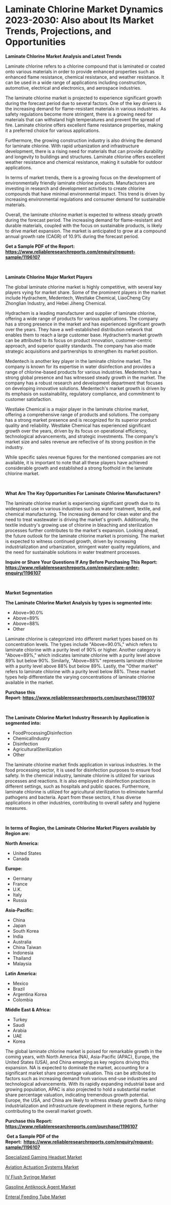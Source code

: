 <p><h1>Laminate Chlorine Market Dynamics 2023-2030: Also about Its Market Trends, Projections, and Opportunities</h1></p><p><strong>Laminate Chlorine Market Analysis and Latest Trends</strong></p>
<p><p>Laminate chlorine refers to a chlorine compound that is laminated or coated onto various materials in order to provide enhanced properties such as enhanced flame resistance, chemical resistance, and weather resistance. It can be used in a wide range of applications including construction, automotive, electrical and electronics, and aerospace industries.</p><p>The laminate chlorine market is projected to experience significant growth during the forecast period due to several factors. One of the key drivers is the increasing demand for flame-resistant materials in various industries. As safety regulations become more stringent, there is a growing need for materials that can withstand high temperatures and prevent the spread of fire. Laminate chlorine offers excellent flame resistance properties, making it a preferred choice for various applications.</p><p>Furthermore, the growing construction industry is also driving the demand for laminate chlorine. With rapid urbanization and infrastructure development, there is a rising need for materials that can provide durability and longevity to buildings and structures. Laminate chlorine offers excellent weather resistance and chemical resistance, making it suitable for outdoor applications.</p><p>In terms of market trends, there is a growing focus on the development of environmentally friendly laminate chlorine products. Manufacturers are investing in research and development activities to create chlorine compounds that have minimal environmental impact. This trend is driven by increasing environmental regulations and consumer demand for sustainable materials.</p><p>Overall, the laminate chlorine market is expected to witness steady growth during the forecast period. The increasing demand for flame-resistant and durable materials, coupled with the focus on sustainable products, is likely to drive market expansion. The market is anticipated to grow at a compound annual growth rate (CAGR) of 10.9% during the forecast period.</p></p>
<p><strong>Get a Sample PDF of the Report:&nbsp; <a href="https://www.reliableresearchreports.com/enquiry/request-sample/1196107">https://www.reliableresearchreports.com/enquiry/request-sample/1196107</a></strong></p>
<p>&nbsp;</p>
<p><strong>Laminate Chlorine Major Market Players</strong></p>
<p><p>The global laminate chlorine market is highly competitive, with several key players vying for market share. Some of the prominent players in the market include Hydrachem, Medentech, Westlake Chemical, LiaoCheng City Zhonglian Industry, and Hebei Jiheng Chemical.</p><p>Hydrachem is a leading manufacturer and supplier of laminate chlorine, offering a wide range of products for various applications. The company has a strong presence in the market and has experienced significant growth over the years. They have a well-established distribution network that enables them to reach a large customer base. Hydrachem’s market growth can be attributed to its focus on product innovation, customer-centric approach, and superior quality standards. The company has also made strategic acquisitions and partnerships to strengthen its market position.</p><p>Medentech is another key player in the laminate chlorine market. The company is known for its expertise in water disinfection and provides a range of chlorine-based products for various industries. Medentech has a strong global presence and has witnessed steady growth in the market. The company has a robust research and development department that focuses on developing innovative solutions. Medentech's market growth is driven by its emphasis on sustainability, regulatory compliance, and commitment to customer satisfaction.</p><p>Westlake Chemical is a major player in the laminate chlorine market, offering a comprehensive range of products and solutions. The company has a strong market presence and is recognized for its superior product quality and reliability. Westlake Chemical has experienced significant growth over the years, driven by its focus on operational efficiency, technological advancements, and strategic investments. The company's market size and sales revenue are reflective of its strong position in the industry.</p><p>While specific sales revenue figures for the mentioned companies are not available, it is important to note that all these players have achieved considerable growth and established a strong foothold in the laminate chlorine market.</p></p>
<p>&nbsp;</p>
<p><strong>What Are The Key Opportunities For Laminate Chlorine Manufacturers?</strong></p>
<p><p>The laminate chlorine market is experiencing significant growth due to its widespread use in various industries such as water treatment, textile, and chemical manufacturing. The increasing demand for clean water and the need to treat wastewater is driving the market's growth. Additionally, the textile industry's growing use of chlorine in bleaching and sterilization processes further contributes to the market's expansion. Looking ahead, the future outlook for the laminate chlorine market is promising. The market is expected to witness continued growth, driven by increasing industrialization and urbanization, stringent water quality regulations, and the need for sustainable solutions in water treatment processes.</p></p>
<p><strong>Inquire or Share Your Questions If Any Before Purchasing This Report: <a href="https://www.reliableresearchreports.com/enquiry/pre-order-enquiry/1196107">https://www.reliableresearchreports.com/enquiry/pre-order-enquiry/1196107</a></strong></p>
<p>&nbsp;</p>
<p><strong>Market Segmentation</strong></p>
<p><strong>The Laminate Chlorine Market Analysis by types is segmented into:</strong></p>
<p><ul><li>Above=90.0%</li><li>Above=89%</li><li>Above=88%</li><li>Other</li></ul></p>
<p><p>Laminate chlorine is categorized into different market types based on its concentration levels. The types include "Above=90.0%," which refers to laminate chlorine with a purity level of 90% or higher. Another category is "Above=89%," which indicates laminate chlorine with a purity level above 89% but below 90%. Similarly, "Above=88%" represents laminate chlorine with a purity level above 88% but below 89%. Lastly, the "Other market" refers to laminate chlorine with a purity level below 88%. These market types help differentiate the varying concentrations of laminate chlorine available in the market.</p></p>
<p><strong>Purchase this Report:&nbsp;<a href="https://www.reliableresearchreports.com/purchase/1196107">https://www.reliableresearchreports.com/purchase/1196107</a></strong></p>
<p>&nbsp;</p>
<p><strong>The Laminate Chlorine Market Industry Research by Application is segmented into:</strong></p>
<p><ul><li>FoodProcessingDisinfection</li><li>ChemicalIndustry</li><li>Disinfection</li><li>AgriculturalSterilization</li><li>Other</li></ul></p>
<p><p>The laminate chlorine market finds application in various industries. In the food processing sector, it is used for disinfection purposes to ensure food safety. In the chemical industry, laminate chlorine is utilized for various processes and reactions. It is also employed in disinfection practices in different settings, such as hospitals and public spaces. Furthermore, laminate chlorine is utilized for agricultural sterilization to eliminate harmful pathogens and bacteria. Apart from these sectors, it has diverse applications in other industries, contributing to overall safety and hygiene measures.</p></p>
<p>&nbsp;</p>
<p><strong>In terms of Region, the Laminate Chlorine Market Players available by Region are:</strong></p>
<p>
    <p> <strong> North America: </strong>
        <ul>
            <li>United States</li>
            <li>Canada</li>
        </ul>
        </p> 
    <p> <strong> Europe: </strong>
        <ul>
            <li>Germany</li>
            <li>France</li>
            <li>U.K.</li>
            <li>Italy</li>
            <li>Russia</li>
        </ul>
        </p> 
    <p> <strong> Asia-Pacific: </strong>
        <ul>
            <li>China</li>
            <li>Japan</li>
            <li>South Korea</li>
            <li>India</li>
            <li>Australia</li>
            <li>China Taiwan</li>
            <li>Indonesia</li>
            <li>Thailand</li>
            <li>Malaysia</li>
        </ul>
        </p> 
    <p> <strong> Latin America: </strong>
        <ul>
            <li>Mexico</li>
            <li>Brazil</li>
            <li>Argentina Korea</li>
            <li>Colombia</li>
        </ul>
        </p> 
    <p> <strong> Middle East & Africa: </strong>
        <ul>
            <li>Turkey</li>
            <li>Saudi</li>
            <li>Arabia</li>
            <li>UAE</li>
            <li>Korea</li>
        </ul>
    </p>
    </p>
<p><p>The global laminate chlorine market is poised for remarkable growth in the coming years, with North America (NA), Asia-Pacific (APAC), Europe, the United States (USA), and China emerging as key regions driving this expansion. NA is expected to dominate the market, accounting for a significant market share percentage valuation. This can be attributed to factors such as increasing demand from various end-use industries and technological advancements. With its rapidly expanding industrial base and growing population, APAC is also projected to hold a substantial market share percentage valuation, indicating tremendous growth potential. Europe, the USA, and China are likely to witness steady growth due to rising industrialization and infrastructure development in these regions, further contributing to the overall market growth.</p></p>
<p><strong>Purchase this Report: <a href="https://www.reliableresearchreports.com/purchase/1196107">https://www.reliableresearchreports.com/purchase/1196107</a></strong></p>
<p>&nbsp;<strong>Get a Sample PDF of the Report:&nbsp;&nbsp;<a href="https://www.reliableresearchreports.com/enquiry/request-sample/1196107">https://www.reliableresearchreports.com/enquiry/request-sample/1196107</a></strong></p>
<p><strong></strong></p>
<p><p><a href="https://www.linkedin.com/pulse/specialized-gaming-headset-market-insights-players-forecast-xgnte/">Specialized Gaming Headset Market</a></p><p><a href="https://www.linkedin.com/pulse/aviation-actuation-systems-market-insights-players-forecast-29eee/">Aviation Actuation Systems Market</a></p><p><a href="https://medium.com/@ssantosh15121999/iv-flush-syringe-market-size-cagr-trends-2024-2030-2088acc41825">IV Flush Syringe Market</a></p><p><a href="https://www.linkedin.com/pulse/gasoline-antiknock-agent-market-share-amp-new-trends-qfb4e/">Gasoline Antiknock Agent Market</a></p><p><a href="https://medium.com/@sanju991215/enteral-feeding-tube-market-size-cagr-trends-2024-2030-7957ebc3b8cd">Enteral Feeding Tube Market</a></p></p>